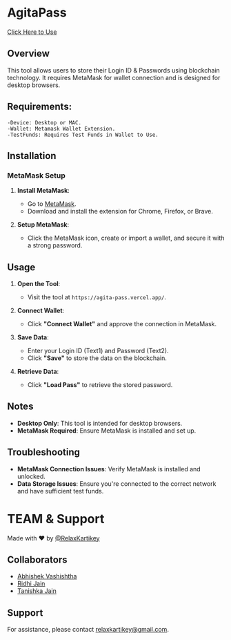 # AgitaPass
[Click Here to Use](https://agita-pass.vercel.app/)

## Overview

This tool allows users to store their Login ID & Passwords using blockchain technology. It requires MetaMask for wallet connection and is designed for desktop browsers.

## Requirements:
    -Device: Desktop or MAC.
    -Wallet: Metamask Wallet Extension.
    -TestFunds: Requires Test Funds in Wallet to Use.


## Installation

### MetaMask Setup

1. **Install MetaMask**:
   - Go to [MetaMask](https://metamask.io/).
   - Download and install the extension for Chrome, Firefox, or Brave.

2. **Setup MetaMask**:
   - Click the MetaMask icon, create or import a wallet, and secure it with a strong password.

## Usage

1. **Open the Tool**:
   - Visit the tool at `https://agita-pass.vercel.app/`.

2. **Connect Wallet**:
   - Click **"Connect Wallet"** and approve the connection in MetaMask.

3. **Save Data**:
   - Enter your Login ID (Text1) and Password (Text2).
   - Click **"Save"** to store the data on the blockchain.

4. **Retrieve Data**:
   - Click **"Load Pass"** to retrieve the stored password.

## Notes

- **Desktop Only**: This tool is intended for desktop browsers.
- **MetaMask Required**: Ensure MetaMask is installed and set up.

## Troubleshooting

- **MetaMask Connection Issues**: Verify MetaMask is installed and unlocked.
- **Data Storage Issues**: Ensure you're connected to the correct network and have sufficient test funds.

# TEAM & Support

Made with ❤️ by [@RelaxKartikey](https://github.com/relaxkartikey)

## Collaborators
- [Abhishek Vashishtha](https://github.com/Abhishek3ad)
- [Ridhi Jain](https://github.com/pRidhiJain)
- [Tanishka Jain](https://github.com/tanishkajain081)

## Support

For assistance, please contact [relaxkartikey@gmail.com](mailto:relaxkartikey@gmail.com).


